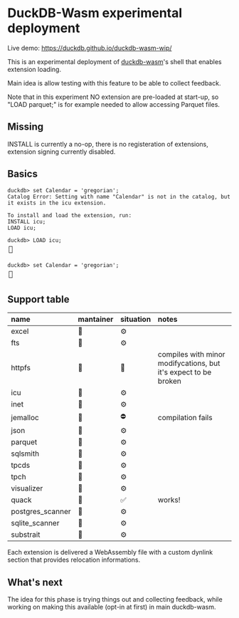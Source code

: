 # DuckDB-Wasm experimental deployment

Live demo: https://duckdb.github.io/duckdb-wasm-wip/

This is an experimental deployment of [duckdb-wasm](https://github.com/duckdb/duckdb-wasm)'s shell that enables extension loading.

Main idea is allow testing with this feature to be able to collect feedback.

Note that in this experiment NO extension are pre-loaded at start-up, so "LOAD parquet;" is for example needed to allow accessing Parquet files.

## Missing
INSTALL is currently a no-op, there is no registeration of extensions, extension signing currently disabled.

## Basics
```
duckdb> set Calendar = 'gregorian';
Catalog Error: Setting with name "Calendar" is not in the catalog, but it exists in the icu extension.

To install and load the extension, run:
INSTALL icu;
LOAD icu;

duckdb> LOAD icu;
┌┐
└┘

duckdb> set Calendar = 'gregorian';
┌┐
└┘
```

## Support table
|name|mantainer|situation|notes|
|:----|:----|:----|:----|
|excel|🌳|⚙️| |
|fts|🌳|⚙️| |
|httpfs|🌳|🚧|compiles with minor modifycations, but it's expect to be broken|
|icu|🌳|⚙️| |
|inet|🌳|⚙️| |
|jemalloc|🌳|⛔|compilation fails|
|json|🌳|⚙️| |
|parquet|🌳|⚙️| |
|sqlsmith|🌳|⚙️| |
|tpcds|🌳|⚙️| |
|tpch|🌳|⚙️| |
|visualizer|🌳|⚙️| |
|quack|🦆|✅|works!|
|postgres_scanner|🦆|⚙️| |
|sqlite_scanner|🦆|⚙️| |
|substrait|🦆|⚙️| |

Each extension is delivered a WebAssembly file with a custom dynlink section that provides relocation informations.

## What's next
The idea for this phase is trying things out and collecting feedback, while working on making this available (opt-in at first) in main duckdb-wasm.
